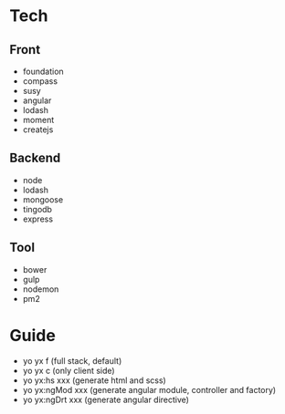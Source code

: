 # Tech

## Front
- foundation 
- compass
- susy
- angular
- lodash
- moment
- createjs

## Backend
- node
- lodash
- mongoose
- tingodb
- express

## Tool
- bower
- gulp
- nodemon
- pm2

# Guide
- yo yx f (full stack, default)
- yo yx c (only client side)
- yo yx:hs xxx (generate html and scss)
- yo yx:ngMod xxx (generate angular module, controller and factory)
- yo yx:ngDrt xxx (generate angular directive)
